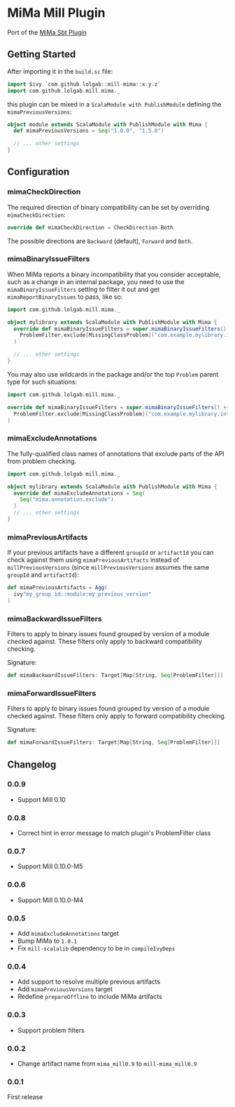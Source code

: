 # MiMa Mill Plugin

Port of the [MiMa Sbt Plugin](https://github.com/lightbend/mima)

## Getting Started

After importing it in the `build.sc` file:

```scala
import $ivy.`com.github.lolgab::mill-mima::x.y.z`
import com.github.lolgab.mill.mima._
```

this plugin can be mixed in a `ScalaModule with PublishModule` defining the `mimaPreviousVersions`:

```scala
object module extends ScalaModule with PublishModule with Mima {
  def mimaPreviousVersions = Seq("1.0.0", "1.5.0")

  // ... other settings
}
```

## Configuration

### mimaCheckDirection

The required direction of binary compatibility can be set by overriding `mimaCheckDirection`:

```scala
override def mimaCheckDirection = CheckDirection.Both
```

The possible directions are `Backward` (default), `Forward` and `Both`.

### mimaBinaryIssueFilters

When MiMa reports a binary incompatibility that you consider acceptable, such as a change in an internal package,
you need to use the `mimaBinaryIssueFilters` setting to filter it out and get `mimaReportBinaryIssues` to
pass, like so:

```scala
import com.github.lolgab.mill.mima._

object mylibrary extends ScalaModule with PublishModule with Mima {
  override def mimaBinaryIssueFilters = super.mimaBinaryIssueFilters() ++ Seq(
    ProblemFilter.exclude[MissingClassProblem]("com.example.mylibrary.internal.Foo")
  )

  // ... other settings
}
```

You may also use wildcards in the package and/or the top `Problem` parent type for such situations:

```scala
import com.github.lolgab.mill.mima._

override def mimaBinaryIssueFilters = super.mimaBinaryIssueFilters() ++ Seq(
  ProblemFilter.exclude[MissingClassProblem]("com.example.mylibrary.internal.*")
)
```

### mimaExcludeAnnotations

The fully-qualified class names of annotations that exclude parts of the API from problem checking.

```scala
import com.github.lolgab.mill.mima._

object mylibrary extends ScalaModule with PublishModule with Mima {
  override def mimaExcludeAnnotations = Seq(
    Seq("mima.annotation.exclude")
  )
  // ... other settings
}
```

### mimaPreviousArtifacts

If your previous artifacts have a different `groupId` or `artifactId` you can check against them
using `mimaPreviousArtifacts` instead of `millPreviousVersions` (since `millPreviousVersions`
assumes the same `groupId` and `artifactId`):

```scala
def mimaPreviousArtifacts = Agg(
  ivy"my_group_id::module:my_previous_version"
)
```

### mimaBackwardIssueFilters

Filters to apply to binary issues found grouped by version of a module
checked against. These filters only apply to backward compatibility
checking.

Signature: 

```scala
def mimaBackwardIssueFilters: Target[Map[String, Seq[ProblemFilter]]]
```

### mimaForwardIssueFilters

Filters to apply to binary issues found grouped by version of a module
checked against. These filters only apply to forward compatibility
checking.

Signature: 

```scala
def mimaForwardIssueFilters: Target[Map[String, Seq[ProblemFilter]]]
```

## Changelog

### 0.0.9

- Support Mill 0.10

### 0.0.8

- Correct hint in error message to match plugin's ProblemFilter class

### 0.0.7

- Support Mill 0.10.0-M5

### 0.0.6

- Support Mill 0.10.0-M4

### 0.0.5

- Add `mimaExcludeAnnotations` target
- Bump MiMa to `1.0.1`
- Fix `mill-scalalib` dependency to be in `compileIvyDeps`

### 0.0.4

- Add support to resolve multiple previous artifacts
- Add `mimaPreviousVersions` target
- Redefine `prepareOffline` to include MiMa artifacts

### 0.0.3

- Support problem filters

### 0.0.2

- Change artifact name from `mima_mill0.9` to `mill-mima_mill0.9`

### 0.0.1

First release
